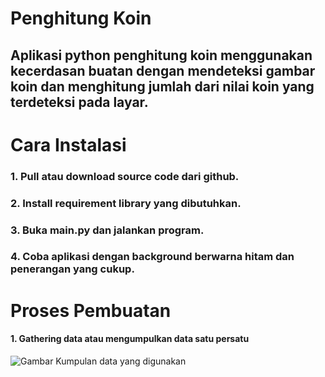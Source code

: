 # Penghitung Koin

## Aplikasi python penghitung koin menggunakan kecerdasan buatan dengan mendeteksi gambar koin dan menghitung jumlah dari nilai koin yang terdeteksi pada layar.

# Cara Instalasi

### 1. Pull atau download source code dari github.
### 2. Install requirement library yang dibutuhkan.
### 3. Buka main.py dan jalankan program.
### 4. Coba aplikasi dengan background berwarna hitam dan penerangan yang cukup.

# Proses Pembuatan
#### 1. Gathering data atau mengumpulkan data satu persatu
![Gambar Kumpulan data yang digunakan](hasil_pengukuran/logo.png)
